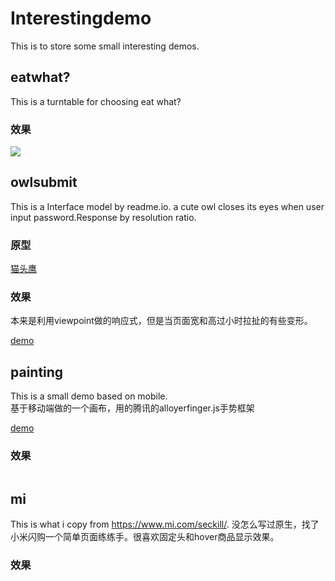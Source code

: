 # Interestingdemo
This is to store some small interesting demos.
## eatwhat?  
This is a turntable for choosing eat what?  
### 效果
 ![](http://148.70.128.231:8080/staic/Interestingdemo/eatwhat.gif)
## owlsubmit  
  This is a Interface model by readme.io. a cute owl closes its eyes when user input password.Response by resolution ratio.
  ### 原型
  [猫头鹰](https://dash.readme.io/login)
  ### 效果
  本来是利用viewpoint做的响应式，但是当页面宽和高过小时拉扯的有些变形。

  [demo](http://148.70.128.231:8080/owlsubmit/)
## painting  
  This is a small demo based on mobile.  
  基于移动端做的一个画布，用的腾讯的alloyerfinger.js手势框架
  
  [demo](http://148.70.128.231:8080/canvas/)
  ### 效果
  ![]()
## mi  
  This is what i copy from https://www.mi.com/seckill/.
  没怎么写过原生，找了小米闪购一个简单页面练练手。很喜欢固定头和hover商品显示效果。
  ### 效果

  ![]()